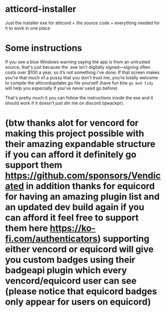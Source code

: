 # atticord-installer
Just the installer exe for atticord + the source code + everything needed for it to work in one place

# Some instructions

If you see a blue Windows warning saying the app is from an untrusted source, that's just because the .exe isn't digitally signed—signing often costs over $100 a year, so it’s not something i've done. If that screen makes you're that much of a pussy that you don't trust me, you’re totally welcome to compile the atticordupdater.go file yourself (have fun btw ```go mod tidy``` will help you especially if you've never used go before)

That's pretty much it you can follow the instructions inside the exe and it should work if it doesn't just dm me on discord (qwackpr).

# (btw thanks alot for vencord for making this project possible with their amazing expandable structure if you can afford it definitely go support them https://github.com/sponsors/Vendicated in addition thanks for equicord for having an amazing plugin list and an updated dev build again if you can afford it feel free to support them here https://ko-fi.com/authenticators) supporting either vencord or equicord will give you custom badges using their badgeapi plugin which every vencord/equicord user can see (please notice that equicord badges only appear for users on equicord)
